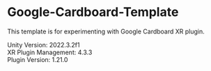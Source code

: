 # Google-Cardboard-Template


This template is for experimenting with Google Cardboard XR plugin.

Unity Version: 2022.3.2f1  
XR Plugin Management: 4.3.3  
Plugin Version: 1.21.0